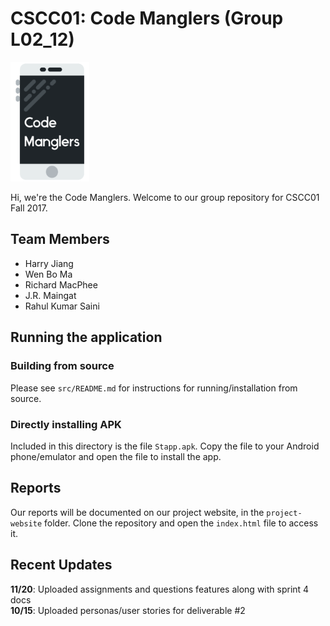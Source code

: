# CSCC01: Code Manglers (Group L02_12)

<img src="project-website/img/logo.jpg" width="25%">

Hi, we're the Code Manglers. Welcome to our group repository for CSCC01 Fall 2017.

## Team Members
* Harry Jiang
* Wen Bo Ma
* Richard MacPhee
* J.R. Maingat
* Rahul Kumar Saini

## Running the application
### Building from source
Please see `src/README.md` for instructions for running/installation from source.

### Directly installing APK
Included in this directory is the file `Stapp.apk`. Copy
the file to your Android phone/emulator and open the file to install the app.

## Reports
Our reports will be documented on our project website, in the `project-website` folder. Clone the repository and open the `index.html` file to access it.

## Recent Updates
**11/20**: Uploaded assignments and questions features along with sprint 4 docs  
**10/15**: Uploaded personas/user stories for deliverable #2

